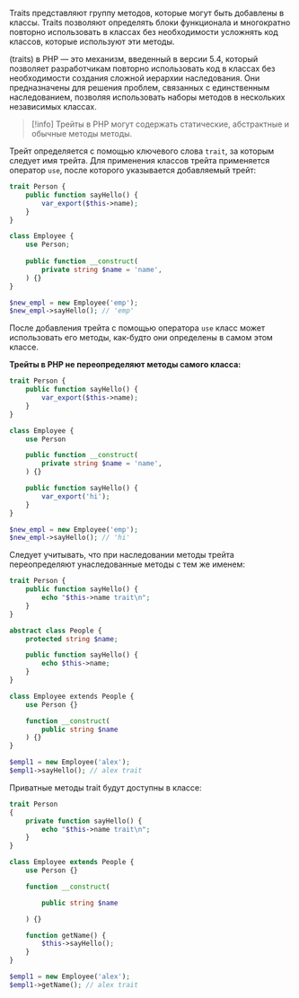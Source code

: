 
Traits представляют группу методов, которые могут быть добавлены в классы. Traits позволяют определять блоки функционала и многократно повторно использовать в классах без необходимости усложнять код классов, которые используют эти методы.

(traits) в PHP — это механизм, введенный в версии 5.4, который позволяет разработчикам повторно использовать код в классах без необходимости создания сложной иерархии наследования. Они предназначены для решения проблем, связанных с единственным наследованием, позволяя использовать наборы методов в нескольких независимых классах.

>[!info]
>Трейты в PHP могут содержать статические, абстрактные и обычные методы методы.

Трейт определяется с помощью ключевого слова `trait`, за которым следует имя трейта. Для применения классов трейта применяется оператор `use`, после которого указывается добавляемый трейт:

```php
trait Person {
	public function sayHello() {
		var_export($this->name);
	}
}

class Employee {
	use Person;
	
	public function __construct(
		private string $name = 'name',
	) {}
}

$new_empl = new Employee('emp');
$new_empl->sayHello(); // 'emp'
```

После добавления трейта с помощью оператора `use` класс может использовать его методы, как-будто они определены в самом этом классе.

**Трейты в PHP не переопределяют методы самого класса:**

```php
trait Person {
	public function sayHello() {
		var_export($this->name);
	}
}

class Employee {
	use Person

	public function __construct(
		private string $name = 'name',
	) {}

	public function sayHello() {
		var_export('hi');
	}
}

$new_empl = new Employee('emp');
$new_empl->sayHello(); // 'hi'
```

Следует учитывать, что при наследовании методы трейта переопределяют унаследованные методы с тем же именем:

```php
trait Person {
    public function sayHello() {
        echo "$this->name trait\n";
    }
}

abstract class People {
    protected string $name;

    public function sayHello() {
        echo $this->name;
    }
}

class Employee extends People {
    use Person {}

    function __construct(
        public string $name
    ) {}
}

$empl1 = new Employee('alex');
$empl1->sayHello(); // alex trait
```

Приватные методы trait будут доступны в классе:

```php
trait Person
{
    private function sayHello() {
        echo "$this->name trait\n";
    }
}  

class Employee extends People {
    use Person {}

    function __construct(

        public string $name

    ) {}

    function getName() {
        $this->sayHello();
    }
}

$empl1 = new Employee('alex');
$empl1->getName(); // alex trait
```